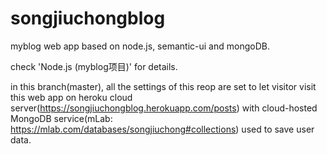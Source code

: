 # songjiuchongblog
myblog web app based on node.js, semantic-ui and mongoDB.

check 'Node.js (myblog项目)' for details.

in this branch(master), all the settings of this reop are set to let visitor visit this web app on heroku cloud server(https://songjiuchongblog.herokuapp.com/posts) with cloud-hosted MongoDB service(mLab: https://mlab.com/databases/songjiuchong#collections) used to save user data.
